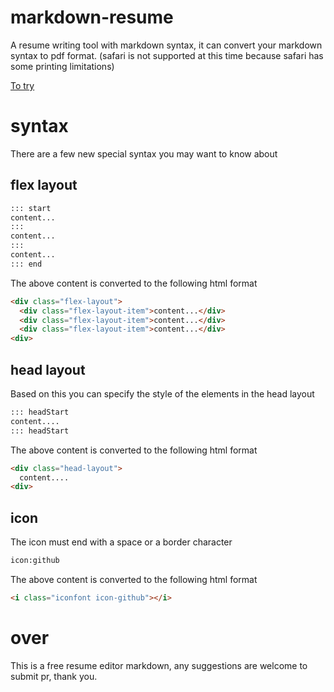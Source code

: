 # markdown-resume
A resume writing tool with markdown syntax, it can convert your markdown syntax to pdf format.
(safari is not supported at this time because safari has some printing limitations)

[To try](https://acmenlei.github.io/markdown-resume-to-pdf/dist/)

# syntax
There are a few new special syntax you may want to know about
## flex layout
```md
::: start
content...
:::
content...
:::
content...
::: end
```
The above content is converted to the following html format
```html
<div class="flex-layout">
  <div class="flex-layout-item">content...</div>
  <div class="flex-layout-item">content...</div>
  <div class="flex-layout-item">content...</div>
<div>
```
## head layout
Based on this you can specify the style of the elements in the head layout
```md
::: headStart
content....
::: headStart
```
The above content is converted to the following html format
```html
<div class="head-layout">
  content....
<div>
```
## icon
The icon must end with a space or a border character
```md
icon:github 
```
The above content is converted to the following html format
```html
<i class="iconfont icon-github"></i>
```
# over
This is a free resume editor markdown, any suggestions are welcome to submit pr, thank you.